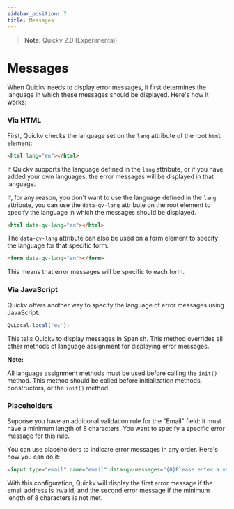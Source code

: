 ```yaml
---
sidebar_position: 7
title: Messages
---
```

> **Note:** Quickv 2.0 (Experimental)

# Messages

When Quickv needs to display error messages, it first determines the language in which these messages should be displayed. Here's how it works:

### Via HTML

First, Quickv checks the language set on the `lang` attribute of the root `html` element:
```html
<html lang="en"></html>
```

If Quickv supports the language defined in the `lang` attribute, or if you have added your own languages, the error messages will be displayed in that language.

If, for any reason, you don't want to use the language defined in the `lang` attribute, you can use the `data-qv-lang` attribute on the root element to specify the language in which the messages should be displayed.

```html
<html data-qv-lang="en"></html>
```

The `data-qv-lang` attribute can also be used on a form element to specify the language for that specific form.
```html
<form data-qv-lang="en"></form>
```
This means that error messages will be specific to each form.

### Via JavaScript

Quickv offers another way to specify the language of error messages using JavaScript:

```javascript
QvLocal.local('es');
```
This tells Quickv to display messages in Spanish. This method overrides all other methods of language assignment for displaying error messages.

**Note:**

All language assignment methods must be used before calling the `init()` method.
This method should be called before initialization methods, constructors, or the `init()` method.

### Placeholders

Suppose you have an additional validation rule for the "Email" field: it must have a minimum length of 8 characters. You want to specify a specific error message for this rule.

You can use placeholders to indicate error messages in any order. Here's how you can do it:

```html
<input type="email" name="email" data-qv-messages="{0}Please enter a valid email address|{1}Email must be at least 8 characters long">
```

With this configuration, Quickv will display the first error message if the email address is invalid, and the second error message if the minimum length of 8 characters is not met.